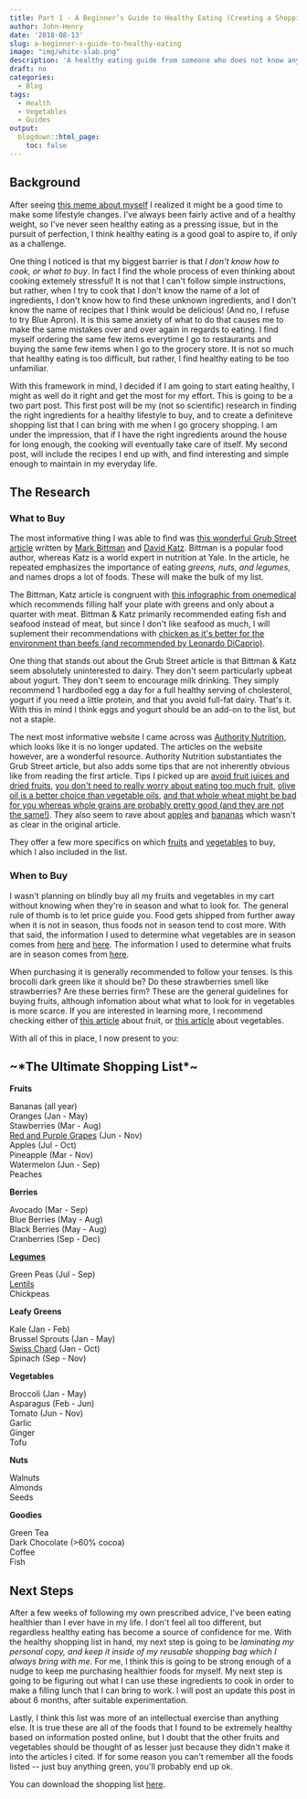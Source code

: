 ```yaml
---
title: Part 1 - A Beginner’s Guide to Healthy Eating (Creating a Shopping List)
author: John-Henry
date: '2018-08-13'
slug: a-beginner-s-guide-to-healthy-eating
image: "img/white-slab.png"
description: 'A healthy eating guide from someone who does not know anything about food'
draft: no
categories:
  - Blog
tags:
  - Health
  - Vegetables
  - Guides
output:
  blogdown::html_page:
    toc: false
---
```


## Background
After seeing [this meme about myself](https://imgur.com/gqOeFOt) I realized it might be a good time to make some lifestyle changes. I've always been fairly active and of a healthy weight, so I've never seen healthy eating as a pressing issue, but in the pursuit of perfection, I think healthy eating is a good goal to aspire to, if only as a challenge.

One thing I noticed is that my biggest barrier is that *I don't know how to cook, or what to buy*. In fact I find the whole process of even thinking about cooking extemely stressful! It is not that I can't follow simple instructions, but rather, when I try to cook that I don't know the name of a lot of ingredients, I don't know how to find these unknown ingredients, and I don't know the name of recipes that I think would be delicious! (And no, I refuse to try Blue Apron). It is this same anxiety of what to do that causes me to make the same mistakes over and over again in regards to eating. I find myself ordering the same few items everytime I go to restaurants and buying the same few items when I go to the grocery store. It is not so much that healthy eating is too difficult, but rather, I find healthy eating to be too unfamiliar. 

With this framework in mind, I decided if I am going to start eating healthy, I might as well do it right and get the most for my effort. This is going to be a two part post. This first post will be my (not so scientific) research in finding the right ingredients for a healthy lifestyle to buy, and to create a definiteve shopping list that I can bring with me when I go grocery shopping. I am under the impression, that if I have the right ingredients around the house for long enough, the cooking will eventually take care of itself. My second post, will include the recipes I end up with, and find interesting and simple enough to maintain in my everyday life.


## The Research

### What to Buy

The most informative thing I was able to find was [this wonderful Grub Street article](http://www.grubstreet.com/2018/03/ultimate-conversation-on-healthy-eating-and-nutrition.html) written by [Mark Bittman](http://markbittman.com/) and [David Katz](http://davidkatzmd.com/). Bittman is a popular food author, whereas Katz is a world expert in nutrition at Yale. In the article, he repeated emphasizes the importance of eating *greens, nuts, and legumes*, and names drops a lot of foods. These will make the bulk of my list.

The Bittman, Katz article is congruent with [this infographic from onemedical](https://www.onemedical.com/blog/live-well/healthy-plate/) which recommends filling half your plate with greens and only about a quarter with meat. Bittman & Katz primarily recommended eating fish and seafood instead of meat, but since I don't like seafood as much, I will suplement their recommendations with [chicken as it's better for the environment than beefs (and recommended by Leonardo DiCaprio)](https://www.youtube.com/watch?v=KHIrbyd-5yo).

One thing that stands out about the Grub Street article is that Bittman & Katz seem absolutely uninterested to dairy. They don't seem particularly upbeat about yogurt. They don't seem to encourage milk drinking. They simply recommend 1 hardboiled egg a day for a full healthy serving of cholesterol, yogurt if you need a little protein, and that you avoid full-fat dairy. That's it. With this in mind I think eggs and yogurt should be an add-on to the list, but not a staple. 

The next most informative website I came across was [Authority Nutrition](https://www.healthline.com/nutrition), which looks like it is no longer updated. The articles on the website however, are a wonderful resource. Authority Nutrition substantiates the Grub Street article, but also adds some tips that are not inherently obvious like from reading the first article. Tips I picked up are [avoid fruit juices and dried fruits](https://www.healthline.com/nutrition/is-fruit-good-or-bad-for-your-health#section7), [you don't need to really worry about eating too much fruit](https://www.healthline.com/nutrition/is-fruit-good-or-bad-for-your-health#section7), [olive oil is a better choice than vegetable oils](https://www.healthline.com/nutrition/15-health-foods-that-are-really-junk-foods#section13), [and that whole wheat might be bad for you whereas whole grains are probably pretty good (and they are not the same!)](https://www.healthline.com/nutrition/15-health-foods-that-are-really-junk-foods#section4). They also seem to rave  about [apples](https://www.healthline.com/nutrition/10-health-benefits-of-apples)  and [bananas](https://www.healthline.com/nutrition/bananas-good-or-bad#section9) which wasn't as clear in the original article.

They offer a few more specifics on which [fruits](https://www.healthline.com/nutrition/20-healthiest-fruits) and [vegetables](https://www.healthline.com/nutrition/14-healthiest-vegetables-on-earth) to buy, which I also included in the list.

### When to Buy 

I wasn't planning on blindly buy all my fruits and vegetables in my cart without knowing when they're in season and what to look for. The general rule of thumb is to let price guide you. Food gets shipped from further away when it is not in season, thus foods not in season tend to cost more. With that said, the information I used to determine what vegetables are in season comes from [here](https://imgur.com/a/OT1yb) and [here](https://lifehacker.com/this-chart-tells-you-the-best-months-to-buy-any-vegetab-1777518611). The information I used to determine what fruits are in season comes from [here](https://lifehacker.com/5921329/use-this-chart-to-determine-when-your-favorite-fruits-are-in-season). 

When purchasing it is generally recommended to follow your tenses. Is this brocolli dark green like it should be? Do these strawberries smell like strawberries? Are these berries firm? These are the general guidelines for buying fruits, although infomation about what what to look for in vegetables is more scarce. If you are interested in learning more, I recommend checking either of [this article](https://www.thekitchn.com/how-to-select-the-best-produce-108151) about fruit, or [this article](https://whatscookingamerica.net/Vegetables/VegetableBuyingGuide.htm) about vegetables. 

With all of this in place, I now present to you: 

## \~\*The Ultimate Shopping List\*\~

  **Fruits**  
  
> 
  Bananas (all year)  
  Oranges (Jan - May)  
  Stawberries  (Mar - Aug)  
  [Red and Purple Grapes](http://science.sciencemag.org/content/275/5297/218)  (Jun - Nov)  
  Apples  (Jul - Oct)  
  Pineapple (Mar - Nov)  
  Watermelon (Jun - Sep)   
  Peaches  

  
  **Berries**  
  
> 
  Avocado  (Mar - Sep)  
  Blue Berries (May - Aug)  
  Black Berries (May - Aug)  
  Cranberries  (Sep - Dec)  

  **[Legumes](https://upload.wikimedia.org/wikipedia/commons/e/e7/Various_legumes.jpg)** 
  
> 
  Green Peas (Jul - Sep)  
  [Lentils](https://upload.wikimedia.org/wikipedia/commons/f/f5/3_types_of_lentil.png)  
  Chickpeas  

  **Leafy Greens**  
  
> 
  Kale  (Jan - Feb)  
  Brussel Sprouts (Jan - May)  
  [Swiss Chard](https://upload.wikimedia.org/wikipedia/commons/4/45/Chard_%28Beta_vulgaris_var_cicla%29.jpg)  (Jan - Oct)  
  Spinach  (Sep - Nov)  


 
  **Vegetables**  
  
> 
  Broccoli  (Jan - May)  
  Asparagus  (Feb - Jun)  
  Tomato  (Jun - Nov)  
  Garlic  
  Ginger  
  Tofu  

 
 
  **Nuts** 
  
> 
  Walnuts  
  Almonds  
  Seeds  
  
 
  **Goodies** 
  
> 
  Green Tea  
  Dark Chocolate (>60% cocoa)  
  Coffee  
  Fish  


## Next Steps

After a few weeks of following my own prescribed advice, I've been eating healthier than I ever have in my life. I don't feel all too different, but regardless healthy eating has become a source of confidence for me. With the healthy shopping list in hand, my next step is going to be *laminating my personal copy, and keep it inside of my reusable shopping bag which I always bring with me.* For me, I think this is going to be strong enough of a nudge to keep me purchasing healthier foods for myself. My next step is going to be figuring out what I can use these ingredients to cook in order to make a filling lunch that I can bring to work. I will post an update this post in about 6 months, after suitable experimentation.

Lastly, I think this list was more of an intellectual exercise than anything else. It is true these are all of the foods that I found to be extremely healthy based on information posted online, but I doubt that the other fruits and vegetables should be thought of as lesser just because they didn't make it into the articles I cited. If for some reason you can't remember all the  foods listed -- just buy anything green, you'll probably end up ok.


You can download the shopping list [here](/pdf/shopping_list.pdf).